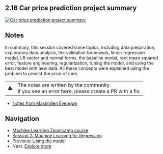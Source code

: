 
## 2.16 Car price prediction project summary

[![Car price prediction project summary](https://img.youtube.com/vi/_qI01YXbyro/0.jpg)](https://www.youtube.com/watch?v=_qI01YXbyro)


## Notes

In summary, this session covered some topics, including data preparation, exploratory data analysis, the validation framework, linear regression model, LR vector and 
normal forms, the baseline model, root mean squared error, feature engineering, regularization, tuning the model, and using the best model with new data. All these concepts 
were explained using the problem to predict the price of cars. 

<table>
   <tr>
      <td>⚠️</td>
      <td>
         The notes are written by the community. <br>
         If you see an error here, please create a PR with a fix.
      </td>
   </tr>
</table>

* [Notes from Maximilien Eyengue](https://github.com/maxim-eyengue/Python-Codes/blob/main/ML_Zoomcamp_2024/02_regression/Summary_Session_02.md)

## Navigation

* [Machine Learning Zoomcamp course](../README.md)
* [Session 2: Machine Learning for Regression](./readme.md)
* Previous: [Using the model](15-using-model.md)
* Next: [Explore more](17-explore-more.md)